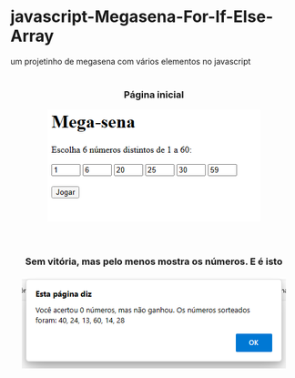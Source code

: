 # javascript-Megasena-For-If-Else-Array
um projetinho de megasena com vários elementos no javascript
<br><br>

<div align="center">
  <h3>Página inicial</h3>
  <img src="ImagensMega/1.png">
</div>
<br><br>
<div align="center">
  <h3>Sem vitória, mas pelo menos mostra os números. E é isto</h3>
  <img src="ImagensMega/2.png">
</div>
